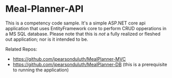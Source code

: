 # Meal-Planner-API

This is a competency code sample. It's a simple ASP.NET core api application that uses EntityFramework core to perform CRUD opperations in a MS SQL database. Please note that this is *not* a fully realized or fleshed out application; nor is it intended to be.

Related Repos: 
- https://github.com/jpearsonduluth/MealPlanner-MVC
- https://github.com/jpearsonduluth/MealPlanner-DB (this is a prerequisite to running the application)
